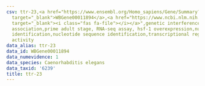```yaml
---
csv: ttr-23,<a href="https://www.ensembl.org/Homo_sapiens/Gene/Summary?db=core;g=WBGene00011894"
  target="_blank">WBGene00011894</a>,<a href="https://www.ncbi.nlm.nih.gov/pubmed/30894454"
  target="_blank"><i class="fas fa-file"></i></a>",genetic interference,functional
  association,prime adult stage, RNA-seq assay, hsf-1 overexpression,nucleotide sequence
  identification,nucleotide sequence identification,transcriptional regulation,up-regulates
  activity
data_alias: ttr-23
data_id: WBGene00011894
data_numevidence: 1
data_species: Caenorhabditis elegans
data_taxid: '6239'
title: ttr-23
---
```

